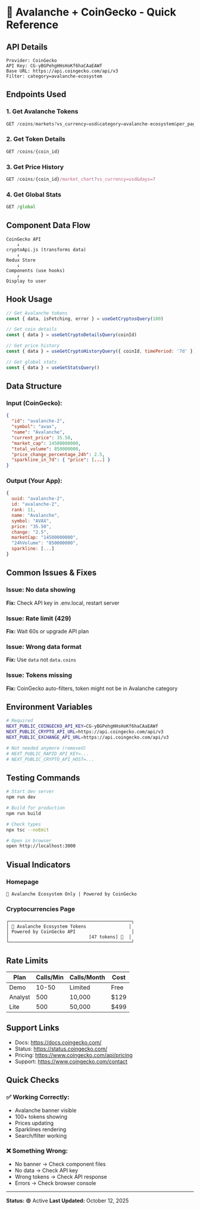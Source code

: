 # 🔴 Avalanche + CoinGecko - Quick Reference

## API Details
```
Provider: CoinGecko
API Key: CG-yBGPehgHHsHoKf6haCAaEAWf
Base URL: https://api.coingecko.com/api/v3
Filter: category=avalanche-ecosystem
```

## Endpoints Used

### 1. Get Avalanche Tokens
```javascript
GET /coins/markets?vs_currency=usd&category=avalanche-ecosystem&per_page=100&sparkline=true
```

### 2. Get Token Details
```javascript
GET /coins/{coin_id}
```

### 3. Get Price History
```javascript
GET /coins/{coin_id}/market_chart?vs_currency=usd&days=7
```

### 4. Get Global Stats
```javascript
GET /global
```

## Component Data Flow

```
CoinGecko API
    ↓
cryptoApi.js (transforms data)
    ↓
Redux Store
    ↓
Components (use hooks)
    ↓
Display to user
```

## Hook Usage

```javascript
// Get Avalanche tokens
const { data, isFetching, error } = useGetCryptosQuery(100)

// Get coin details
const { data } = useGetCryptoDetailsQuery(coinId)

// Get price history
const { data } = useGetCryptoHistoryQuery({ coinId, timePeriod: '7d' })

// Get global stats
const { data } = useGetStatsQuery()
```

## Data Structure

### Input (CoinGecko):
```json
{
  "id": "avalanche-2",
  "symbol": "avax",
  "name": "Avalanche",
  "current_price": 35.50,
  "market_cap": 14500000000,
  "total_volume": 850000000,
  "price_change_percentage_24h": 2.5,
  "sparkline_in_7d": { "price": [...] }
}
```

### Output (Your App):
```javascript
{
  uuid: "avalanche-2",
  id: "avalanche-2",
  rank: 11,
  name: "Avalanche",
  symbol: "AVAX",
  price: "35.50",
  change: "2.5",
  marketCap: "14500000000",
  "24hVolume": "850000000",
  sparkline: [...]
}
```

## Common Issues & Fixes

### Issue: No data showing
**Fix:** Check API key in .env.local, restart server

### Issue: Rate limit (429)
**Fix:** Wait 60s or upgrade API plan

### Issue: Wrong data format
**Fix:** Use `data` not `data.coins`

### Issue: Tokens missing
**Fix:** CoinGecko auto-filters, token might not be in Avalanche category

## Environment Variables

```bash
# Required
NEXT_PUBLIC_COINGECKO_API_KEY=CG-yBGPehgHHsHoKf6haCAaEAWf
NEXT_PUBLIC_CRYPTO_API_URL=https://api.coingecko.com/api/v3
NEXT_PUBLIC_EXCHANGE_API_URL=https://api.coingecko.com/api/v3

# Not needed anymore (removed)
# NEXT_PUBLIC_RAPID_API_KEY=...
# NEXT_PUBLIC_CRYPTO_API_HOST=...
```

## Testing Commands

```bash
# Start dev server
npm run dev

# Build for production
npm run build

# Check types
npx tsc --noEmit

# Open in browser
open http://localhost:3000
```

## Visual Indicators

### Homepage
```
🔴 Avalanche Ecosystem Only | Powered by CoinGecko
```

### Cryptocurrencies Page
```
┌──────────────────────────────────────────────┐
│ 🔴 Avalanche Ecosystem Tokens                │
│ Powered by CoinGecko API                     │
│                              [47 tokens] 🔴  │
└──────────────────────────────────────────────┘
```

## Rate Limits

| Plan | Calls/Min | Calls/Month | Cost |
|------|-----------|-------------|------|
| Demo | 10-50 | Limited | Free |
| Analyst | 500 | 10,000 | $129 |
| Lite | 500 | 50,000 | $499 |

## Support Links

- Docs: https://docs.coingecko.com/
- Status: https://status.coingecko.com/
- Pricing: https://www.coingecko.com/api/pricing
- Support: https://www.coingecko.com/contact

## Quick Checks

### ✅ Working Correctly:
- Avalanche banner visible
- 100+ tokens showing
- Prices updating
- Sparklines rendering
- Search/filter working

### ❌ Something Wrong:
- No banner → Check component files
- No data → Check API key
- Wrong tokens → Check API response
- Errors → Check browser console

---

**Status:** 🟢 Active
**Last Updated:** October 12, 2025
